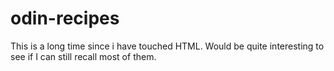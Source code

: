 # odin-recipes

This is a long time since i have touched HTML. Would be quite interesting to see if I can still recall most of them.